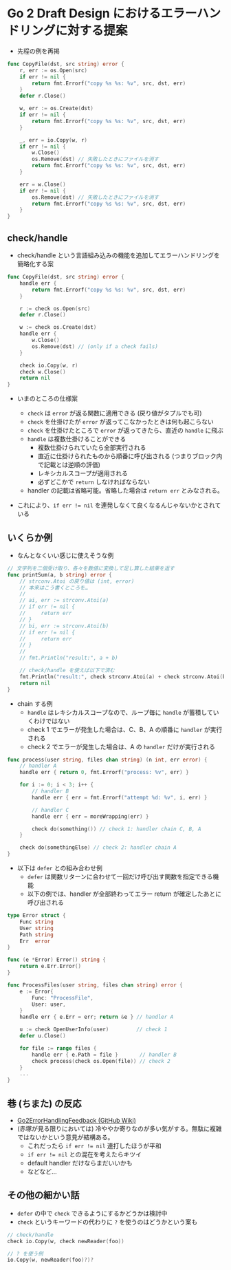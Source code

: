 # Go 2 Draft Design におけるエラーハンドリングに対する提案

- 先程の例を再掲

```go
func CopyFile(dst, src string) error {
	r, err := os.Open(src)
	if err != nil {
		return fmt.Errorf("copy %s %s: %v", src, dst, err)
	}
	defer r.Close()

	w, err := os.Create(dst)
	if err != nil {
		return fmt.Errorf("copy %s %s: %v", src, dst, err)
	}

	_, err = io.Copy(w, r)
	if err != nil {
		w.Close()
		os.Remove(dst) // 失敗したときにファイルを消す
		return fmt.Errorf("copy %s %s: %v", src, dst, err)
	}

	err = w.Close()
	if err != nil {
		os.Remove(dst) // 失敗したときにファイルを消す
		return fmt.Errorf("copy %s %s: %v", src, dst, err)
	}
}
```

## check/handle

- check/handle という言語組み込みの機能を追加してエラーハンドリングを簡略化する案

```go
func CopyFile(dst, src string) error {
	handle err {
		return fmt.Errorf("copy %s %s: %v", src, dst, err)
	}

	r := check os.Open(src)
	defer r.Close()

	w := check os.Create(dst)
	handle err {
		w.Close()
		os.Remove(dst) // (only if a check fails)
	}

	check io.Copy(w, r)
	check w.Close()
	return nil
}
```

- いまのところの仕様案

  - `check` は `error` が返る関数に適用できる (戻り値がタプルでも可)
  - `check` を仕掛けたが `error` が返ってこなかったときは何も起こらない
  - `check` を仕掛けたところで `error` が返ってきたら、直近の `handle` に飛ぶ
  - `handle` は複数仕掛けることができる
    - 複数仕掛けられていたら全部実行される
    - 直近に仕掛けられたものから順番に呼び出される (つまりブロック内で記載とは逆順の評価)
    - レキシカルスコープが適用される
    - 必ずどこかで `return` しなければならない
  - handler の記載は省略可能。省略した場合は `return err` とみなされる。

- これにより、`if err != nil` を連発しなくて良くなるんじゃないかとされている

## いくらか例

- なんとなくいい感じに使えそうな例

```go
// 文字列を二個受け取り、各々を数値に変換して足し算した結果を返す
func printSum(a, b string) error {
	// strconv.Atoi の戻り値は (int, error)
	// 本来はこう書くところを…
	//
	// ai, err := strconv.Atoi(a)
	// if err != nil {
	//     return err
	// }
	// bi, err := strconv.Atoi(b)
	// if err != nil {
	//     return err
	// }
	//
	// fmt.Println("result:", a + b)

	// check/handle を使えば以下で済む
	fmt.Println("result:", check strconv.Atoi(a) + check strconv.Atoi(b))
	return nil
}
```

- chain する例
  - `handle` はレキシカルスコープなので、ループ毎に `handle` が蓄積していくわけではない
  - check 1 でエラーが発生した場合は、C、B、A の順番に `handler` が実行される
  - check 2 でエラーが発生した場合は、A の `handler` だけが実行される

```go
func process(user string, files chan string) (n int, err error) {
	// handler A
	handle err { return 0, fmt.Errorf("process: %v", err) }

	for i := 0; i < 3; i++ {
		// handler B
		handle err { err = fmt.Errorf("attempt %d: %v", i, err) }

		// handler C
		handle err { err = moreWrapping(err) }

		check do(something()) // check 1: handler chain C, B, A
	}

	check do(somethingElse) // check 2: handler chain A
}
```

- 以下は `defer` との組み合わせ例
  - `defer` は関数リターンに合わせて一回だけ呼び出す関数を指定できる機能
  - 以下の例では、handler が全部終わってエラー return が確定したあとに呼び出される

```go
type Error struct {
	Func string
	User string
	Path string
	Err  error
}

func (e *Error) Error() string {
	return e.Err.Error()
}

func ProcessFiles(user string, files chan string) error {
	e := Error{
		Func: "ProcessFile",
		User: user,
	}
	handle err { e.Err = err; return &e } // handler A

	u := check OpenUserInfo(user)         // check 1
	defer u.Close()

	for file := range files {
		handle err { e.Path = file }       // handler B
		check process(check os.Open(file)) // check 2
	}
	...
}
```

## 巷 (ちまた) の反応

- [Go2ErrorHandlingFeedback (GitHub Wiki)](https://github.com/golang/go/wiki/Go2ErrorHandlingFeedback)
- (赤塚が見る限りにおいては) 冷ややか寄りなのが多い気がする。無駄に複雑ではないかという意見が結構ある。
  - これだったら `if err != nil` 連打したほうが平和
  - `if err != nil` との混在を考えたらキツイ
  - default handler だけならまだいいかも
  - などなど…

## その他の細かい話

- `defer` の中で `check` できるようにするかどうかは検討中
- `check` というキーワードの代わりに `?` を使うのはどうかという案も

```go
// check/handle
check io.Copy(w, check newReader(foo))
```

```go
// ? を使う例
io.Copy(w, newReader(foo)?)?
```
